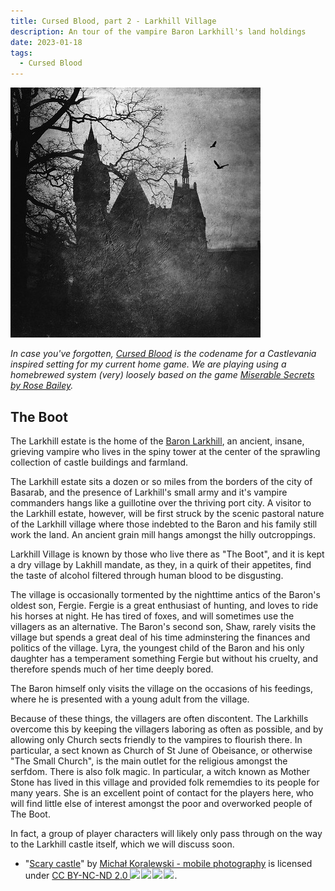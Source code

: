 ```yaml
---
title: Cursed Blood, part 2 - Larkhill Village
description: An tour of the vampire Baron Larkhill's land holdings
date: 2023-01-18
tags:
  - Cursed Blood
---
```


<img src="/img/scary-castle.jpg" alt="a scary castle photographed on a misty night... is it the larkhill estate?" />

_In case you've forgotten, [Cursed Blood](/tags/cursed-blood/) is the codename for a Castlevania inspired setting for my current home game. We are playing using a homebrewed system (very) loosely based on the game [Miserable Secrets by Rose Bailey](https://www.drivethrurpg.com/product/245941/Miserable-Secrets)._

## The Boot

The Larkhill estate is the home of the [Baron Larkhill](/posts/baron-larkhill/), an ancient, insane, grieving vampire who lives in the spiny tower at the center of the sprawling collection of castle buildings and farmland.

The Larkhill estate sits a dozen or so miles from the borders of the city of Basarab, and the presence of Larkhill's small army and it's vampire commanders hangs like a guillotine over the thriving port city. A visitor to the Larkhill estate, however, will be first struck by the scenic pastoral nature of the Larkhill village where those indebted to the Baron and his family still work the land. An ancient grain mill hangs amongst the hilly outcroppings.

Larkhill Village is known by those who live there as "The Boot", and it is kept a dry village by Lakhill mandate, as they, in a quirk of their appetites, find the taste of alcohol filtered through human blood to be disgusting.

The village is occasionally tormented by the nighttime antics of the Baron's oldest son, Fergie. Fergie is a great enthusiast of hunting, and loves to ride his horses at night. He has tired of foxes, and will sometimes use the villagers as an alternative. The Baron's second son, Shaw, rarely visits the village but spends a great deal of his time adminstering the finances and politics of the village. Lyra, the youngest child of the Baron and his only daughter has a temperament something Fergie but without his cruelty, and therefore spends much of her time deeply bored.

The Baron himself only visits the village on the occasions of his feedings, where he is presented with a young adult from the village.

Because of these things, the villagers are often discontent. The Larkhills overcome this by keeping the villagers laboring as often as possible, and by allowing only Church sects friendly to the vampires to flourish there. In particular, a sect known as Church of St June of Obeisance, or otherwise "The Small Church", is the main outlet for the religious amongst the serfdom. There is also folk magic. In particular, a witch known as Mother Stone has lived in this village and provided folk rememdies to its people for many years. She is an excellent point of contact for the players here, who will find little else of interest amongst the poor and overworked people of The Boot.

In fact, a group of player characters will likely only pass through on the way to the Larkhill castle itself, which we will discuss soon.

- <p class="attribution">"<a target="_blank" rel="noopener noreferrer" href="https://www.flickr.com/photos/15382573@N06/11045158663">Scary castle</a>" by <a target="_blank" rel="noopener noreferrer" href="https://www.flickr.com/photos/15382573@N06">Michał Koralewski - mobile photography</a> is licensed under <a target="_blank" rel="noopener noreferrer" href="https://creativecommons.org/licenses/by-nd-nc/2.0/jp/?ref=openverse">CC BY-NC-ND 2.0 <img src="https://mirrors.creativecommons.org/presskit/icons/cc.svg" style="height: 1em; margin-right: 0.125em; display: inline;"></img><img src="https://mirrors.creativecommons.org/presskit/icons/by.svg" style="height: 1em; margin-right: 0.125em; display: inline;"></img><img src="https://mirrors.creativecommons.org/presskit/icons/nc.svg" style="height: 1em; margin-right: 0.125em; display: inline;"></img><img src="https://mirrors.creativecommons.org/presskit/icons/nd.svg" style="height: 1em; margin-right: 0.125em; display: inline;"></img></a>. </p>
